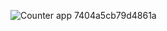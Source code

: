 ![Counter app](https://user-images.githubusercontent.com/94825943/186676378-28814c1a-d689-48b8-8ee2-11412e2b1e21.PNG)
7404a5cb79d4861a
